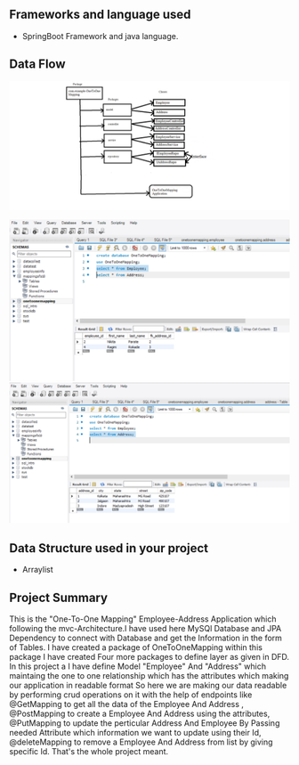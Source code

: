 ## Frameworks and language used 
* SpringBoot Framework and java language.
## Data Flow

![Data Flow](DFD.png)

![Database Design1](Db2.png)
![Database Design2](Db1.png)
## Data Structure used in your project
* Arraylist
## Project Summary

This is the "One-To-One Mapping" Employee-Address Application which following the mvc-Architecture.I have used here MySQl Database and JPA Dependency to connect with Database and get the Information in the form of Tables. I have created a package of OneToOneMapping within this package I have created Four more packages to define layer as given in DFD. In this project a I have define Model "Employee" And "Address" which maintaing the one to one relationship which has the attributes which making our application in readable format So here we are making our data readable by performing crud operations on it with the help of endpoints like @GetMapping to get all the data of the Employee And Address , @PostMapping to create a Employee And Address using the attributes,
@PutMapping to update the perticular Address And Employee By Passing needed Attribute which information we want to update using their Id, @deleteMapping to remove a Employee And Address from list by giving specific Id. That's the whole project meant. 